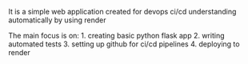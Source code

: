 It is a simple web application created for devops ci/cd understanding automatically by using render

The main focus is on:
    1. creating basic python flask app
    2. writing automated tests
    3. setting up github for ci/cd pipelines
    4. deploying to render
